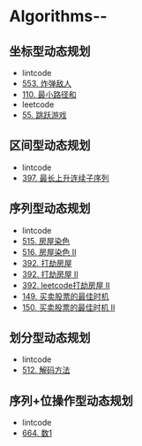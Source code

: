 # Algorithms--

## 坐标型动态规划
- lintcode
- [553. 炸弹敌人](https://www.lintcode.com/problem/bomb-enemy/description) 
- [110. 最小路径和](https://www.lintcode.com/problem/minimum-path-sum/description)
- leetcode
- [55. 跳跃游戏](https://leetcode.com/problems/jump-game/)

## 区间型动态规划
- lintcode
- [397. 最长上升连续子序列](https://www.lintcode.com/problem/longest-continuous-increasing-subsequence/my-submissions) 

## 序列型动态规划
- lintcode
- [515. 房屋染色](https://www.lintcode.com/problem/paint-house/description) 
- [516. 房屋染色 II](https://www.lintcode.com/problem/paint-house-ii/description) 
- [392. 打劫房屋](https://www.lintcode.com/problem/house-robber/description) 
- [392. 打劫房屋 II](https://www.lintcode.com/problem/house-robber-ii/description) 
- [392. leetcode打劫房屋 II](https://leetcode.com/problems/house-robber-ii/)
- [149. 买卖股票的最佳时机](https://www.lintcode.com/problem/best-time-to-buy-and-sell-stock/description)
- [150. 买卖股票的最佳时机 II](https://www.lintcode.com/problem/best-time-to-buy-and-sell-stock-ii/description)


## 划分型动态规划
- lintcode
- [512. 解码方法](https://www.lintcode.com/problem/decode-ways/description) 

## 序列+位操作型动态规划
- lintcode
- [664. 数1](https://www.lintcode.com/problem/counting-bits/description) 
